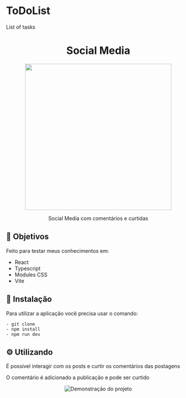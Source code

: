# ToDoList
List of tasks 


<h1  align="center">Social Media</h1>

<div align="center">
<img height="400px" src="https://user-images.githubusercontent.com/117778237/209223880-5ae8ceac-f8f0-4fc0-94af-08785efbc078.PNG"/>
</div>


<p align="center">Social Media com comentários e curtidas</p>


<h2>🚀 Objetivos</h2>

<p>Feito para testar meus conhecimentos em: </p>
<ul>
  <li>React</li>
  <li>Typescript</li>
  <li>Modules CSS</li>
  <li>Vite</li>
</ul>

<h2>🔧 Instalação</h2>

<p>Para utilizar a aplicação você precisa usar o comando: </p>

```
- git clone
- npm install
- npm run dev
```
<h2>⚙️ Utilizando</h2>

<p>É possível interagir com os posts e curtir os comentários das postagens</p>

<p>O comentário é adicionado a publicação e pode ser curtido</p>

<div align="center">
  <img align="center" alt="Demonstração do projeto" src="https://user-images.githubusercontent.com/117778237/209224605-30f8756b-13ef-4842-b859-1e363831274e.PNG
"/>
</div>
